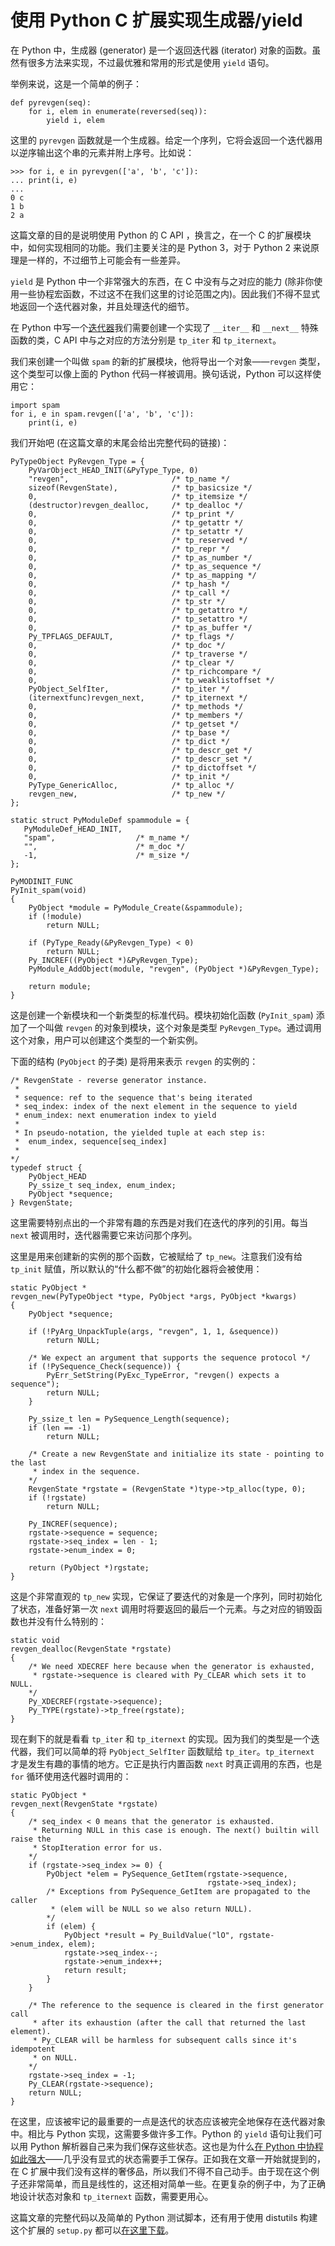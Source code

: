 # 使用 Python C 扩展实现生成器/yield

在 Python 中，生成器 (generator) 是一个返回迭代器 (iterator) 对象的函数。虽然有很多方法来实现，不过最优雅和常用的形式是使用 `yield` 语句。

举例来说，这是一个简单的例子：

	def pyrevgen(seq):
		for i, elem in enumerate(reversed(seq)):
			yield i, elem

这里的 `pyrevgen` 函数就是一个生成器。给定一个序列，它将会返回一个迭代器用以逆序输出这个串的元素并附上序号。比如说：

	>>> for i, e in pyrevgen(['a', 'b', 'c']):
	... print(i, e)
	...
	0 c
	1 b
	2 a

这篇文章的目的是说明使用 Python 的 C API ，换言之，在一个 C 的扩展模块中，如何实现相同的功能。我们主要关注的是 Python 3，对于 Python 2 来说原理是一样的，不过细节上可能会有一些差异。

`yield` 是 Python 中一个非常强大的东西，在 C 中没有与之对应的能力 (除非你使用一些协程宏函数，不过这不在我们这里的讨论范围之内)。因此我们不得不显式地返回一个迭代器对象，并且处理迭代的细节。

在 Python 中写一个[迭代器](http://docs.python.org/dev/library/stdtypes.html#iterator-types)我们需要创建一个实现了 `__iter__` 和 `__next__` 特殊函数的类，C API 中与之对应的方法分别是 `tp_iter` 和 `tp_iternext`。

我们来创建一个叫做 `spam` 的新的扩展模块，他将导出一个对象——`revgen` 类型，这个类型可以像上面的 Python 代码一样被调用。换句话说，Python 可以这样使用它：

	import spam
	for i, e in spam.revgen(['a', 'b', 'c']):
		print(i, e)

我们开始吧 (在这篇文章的末尾会给出完整代码的链接)：

	PyTypeObject PyRevgen_Type = {
	    PyVarObject_HEAD_INIT(&PyType_Type, 0)
	    "revgen",                       /* tp_name */
	    sizeof(RevgenState),            /* tp_basicsize */
	    0,                              /* tp_itemsize */
	    (destructor)revgen_dealloc,     /* tp_dealloc */
	    0,                              /* tp_print */
	    0,                              /* tp_getattr */
	    0,                              /* tp_setattr */
	    0,                              /* tp_reserved */
	    0,                              /* tp_repr */
	    0,                              /* tp_as_number */
	    0,                              /* tp_as_sequence */
	    0,                              /* tp_as_mapping */
	    0,                              /* tp_hash */
	    0,                              /* tp_call */
	    0,                              /* tp_str */
	    0,                              /* tp_getattro */
	    0,                              /* tp_setattro */
	    0,                              /* tp_as_buffer */
	    Py_TPFLAGS_DEFAULT,             /* tp_flags */
	    0,                              /* tp_doc */
	    0,                              /* tp_traverse */
	    0,                              /* tp_clear */
	    0,                              /* tp_richcompare */
	    0,                              /* tp_weaklistoffset */
	    PyObject_SelfIter,              /* tp_iter */
	    (iternextfunc)revgen_next,      /* tp_iternext */
	    0,                              /* tp_methods */
	    0,                              /* tp_members */
	    0,                              /* tp_getset */
	    0,                              /* tp_base */
	    0,                              /* tp_dict */
	    0,                              /* tp_descr_get */
	    0,                              /* tp_descr_set */
	    0,                              /* tp_dictoffset */
	    0,                              /* tp_init */
	    PyType_GenericAlloc,            /* tp_alloc */
	    revgen_new,                     /* tp_new */
	};
	
	static struct PyModuleDef spammodule = {
	   PyModuleDef_HEAD_INIT,
	   "spam",                  /* m_name */
	   "",                      /* m_doc */
	   -1,                      /* m_size */
	};
	
	PyMODINIT_FUNC
	PyInit_spam(void)
	{
	    PyObject *module = PyModule_Create(&spammodule);
	    if (!module)
	        return NULL;
	
	    if (PyType_Ready(&PyRevgen_Type) < 0)
	        return NULL;
	    Py_INCREF((PyObject *)&PyRevgen_Type);
	    PyModule_AddObject(module, "revgen", (PyObject *)&PyRevgen_Type);
	
	    return module;
	}

这是创建一个新模块和一个新类型的标准代码。模块初始化函数 (`PyInit_spam`) 添加了一个叫做 `revgen` 的对象到模块，这个对象是类型 `PyRevgen_Type`。通过调用这个对象，用户可以创建这个类型的一个新实例。

下面的结构 (`PyObject` 的子类) 是将用来表示 `revgen` 的实例的：

	/* RevgenState - reverse generator instance.
	 *
	 * sequence: ref to the sequence that's being iterated
	 * seq_index: index of the next element in the sequence to yield
	 * enum_index: next enumeration index to yield
	 *
	 * In pseudo-notation, the yielded tuple at each step is:
	 *  enum_index, sequence[seq_index]
	 *
	*/
	typedef struct {
	    PyObject_HEAD
	    Py_ssize_t seq_index, enum_index;
	    PyObject *sequence;
	} RevgenState;

这里需要特别点出的一个非常有趣的东西是对我们在迭代的序列的引用。每当 `next` 被调用时，迭代器需要它来访问那个序列。

这里是用来创建新的实例的那个函数，它被赋给了 `tp_new`。注意我们没有给 `tp_init` 赋值，所以默认的“什么都不做”的初始化器将会被使用：

	static PyObject *
	revgen_new(PyTypeObject *type, PyObject *args, PyObject *kwargs)
	{
	    PyObject *sequence;
	
	    if (!PyArg_UnpackTuple(args, "revgen", 1, 1, &sequence))
	        return NULL;
	
	    /* We expect an argument that supports the sequence protocol */
	    if (!PySequence_Check(sequence)) {
	        PyErr_SetString(PyExc_TypeError, "revgen() expects a sequence");
	        return NULL;
	    }
	
	    Py_ssize_t len = PySequence_Length(sequence);
	    if (len == -1)
	        return NULL;
	
	    /* Create a new RevgenState and initialize its state - pointing to the last
	     * index in the sequence.
	    */
	    RevgenState *rgstate = (RevgenState *)type->tp_alloc(type, 0);
	    if (!rgstate)
	        return NULL;
	
	    Py_INCREF(sequence);
	    rgstate->sequence = sequence;
	    rgstate->seq_index = len - 1;
	    rgstate->enum_index = 0;
	
	    return (PyObject *)rgstate;
	}

这是个非常直观的 `tp_new` 实现，它保证了要迭代的对象是一个序列，同时初始化了状态，准备好第一次 `next` 调用时将要返回的最后一个元素。与之对应的销毁函数也并没有什么特别的：

	static void
	revgen_dealloc(RevgenState *rgstate)
	{
	    /* We need XDECREF here because when the generator is exhausted,
	     * rgstate->sequence is cleared with Py_CLEAR which sets it to NULL.
	    */
	    Py_XDECREF(rgstate->sequence);
	    Py_TYPE(rgstate)->tp_free(rgstate);
	}

现在剩下的就是看看 `tp_iter` 和 `tp_iternext` 的实现。因为我们的类型是一个迭代器，我们可以简单的将 `PyObject_SelfIter` 函数赋给 `tp_iter`。`tp_iternext` 才是发生有趣的事情的地方。它正是执行内置函数 `next` 时真正调用的东西，也是 `for` 循环使用迭代器时调用的：

	static PyObject *
	revgen_next(RevgenState *rgstate)
	{
	    /* seq_index < 0 means that the generator is exhausted.
	     * Returning NULL in this case is enough. The next() builtin will raise the
	     * StopIteration error for us.
	    */
	    if (rgstate->seq_index >= 0) {
	        PyObject *elem = PySequence_GetItem(rgstate->sequence,
	                                            rgstate->seq_index);
	        /* Exceptions from PySequence_GetItem are propagated to the caller
	         * (elem will be NULL so we also return NULL).
	        */
	        if (elem) {
	            PyObject *result = Py_BuildValue("lO", rgstate->enum_index, elem);
	            rgstate->seq_index--;
	            rgstate->enum_index++;
	            return result;
	        }
	    }
	
	    /* The reference to the sequence is cleared in the first generator call
	     * after its exhaustion (after the call that returned the last element).
	     * Py_CLEAR will be harmless for subsequent calls since it's idempotent
	     * on NULL.
	    */
	    rgstate->seq_index = -1;
	    Py_CLEAR(rgstate->sequence);
	    return NULL;
	}

在这里，应该被牢记的最重要的一点是迭代的状态应该被完全地保存在迭代器对象中。相比与 Python 实现，这需要多做许多工作。Python 的 `yield` 语句让我们可以用 Python 解析器自己来为我们保存这些状态。这也是为什么[在 Python 中协程如此强大](http://eli.thegreenplace.net/2009/08/29/co-routines-as-an-alternative-to-state-machines/)——几乎没有显式的状态需要手工保存。正如我在文章一开始就提到的，在 C 扩展中我们没有这样的奢侈品，所以我们不得不自己动手。由于现在这个例子还非常简单，而且是线性的，这还相对简单一些。在更复杂的例子中，为了正确地设计状态对象和 `tp_iternext` 函数，需要更用心。

这篇文章的完整代码以及简单的 Python 测试脚本，还有用于使用 distutils 构建这个扩展的 `setup.py` 都可以[在这里下载](http://eli.thegreenplace.net/wp-content/uploads/2012/04/generator_c_ext.tgz)。
